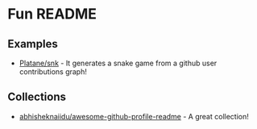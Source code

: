 # Fun README

## Examples
- [Platane/snk](https://github.com/Platane/snk) - It generates a snake game from a github user contributions graph!

## Collections
- [abhisheknaiidu/awesome-github-profile-readme](https://github.com/abhisheknaiidu/awesome-github-profile-readme?tab=readme-ov-file) - A great collection!
